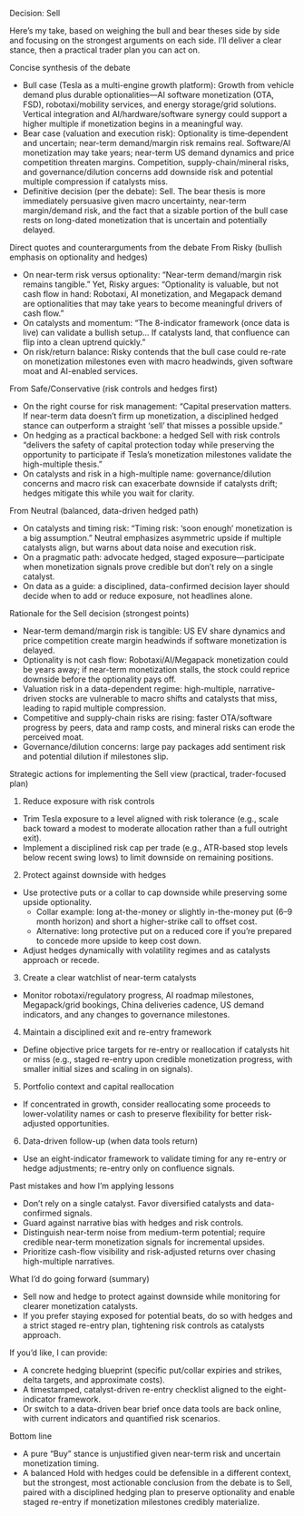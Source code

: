 Decision: Sell

Here’s my take, based on weighing the bull and bear theses side by side and focusing on the strongest arguments on each side. I’ll deliver a clear stance, then a practical trader plan you can act on.

Concise synthesis of the debate
- Bull case (Tesla as a multi-engine growth platform): Growth from vehicle demand plus durable optionalities—AI software monetization (OTA, FSD), robotaxi/mobility services, and energy storage/grid solutions. Vertical integration and AI/hardware/software synergy could support a higher multiple if monetization begins in a meaningful way.
- Bear case (valuation and execution risk): Optionality is time‑dependent and uncertain; near-term demand/margin risk remains real. Software/AI monetization may take years; near-term US demand dynamics and price competition threaten margins. Competition, supply-chain/mineral risks, and governance/dilution concerns add downside risk and potential multiple compression if catalysts miss.
- Definitive decision (per the debate): Sell. The bear thesis is more immediately persuasive given macro uncertainty, near-term margin/demand risk, and the fact that a sizable portion of the bull case rests on long-dated monetization that is uncertain and potentially delayed.

Direct quotes and counterarguments from the debate
From Risky (bullish emphasis on optionality and hedges)
- On near-term risk versus optionality: “Near-term demand/margin risk remains tangible.” Yet, Risky argues: “Optionality is valuable, but not cash flow in hand: Robotaxi, AI monetization, and Megapack demand are optionalities that may take years to become meaningful drivers of cash flow.”
- On catalysts and momentum: “The 8-indicator framework (once data is live) can validate a bullish setup… If catalysts land, that confluence can flip into a clean uptrend quickly.”
- On risk/return balance: Risky contends that the bull case could re-rate on monetization milestones even with macro headwinds, given software moat and AI-enabled services.

From Safe/Conservative (risk controls and hedges first)
- On the right course for risk management: “Capital preservation matters. If near-term data doesn’t firm up monetization, a disciplined hedged stance can outperform a straight ‘sell’ that misses a possible upside.”
- On hedging as a practical backbone: a hedged Sell with risk controls “delivers the safety of capital protection today while preserving the opportunity to participate if Tesla’s monetization milestones validate the high-multiple thesis.”
- On catalysts and risk in a high-multiple name: governance/dilution concerns and macro risk can exacerbate downside if catalysts drift; hedges mitigate this while you wait for clarity.

From Neutral (balanced, data-driven hedged path)
- On catalysts and timing risk: “Timing risk: ‘soon enough’ monetization is a big assumption.” Neutral emphasizes asymmetric upside if multiple catalysts align, but warns about data noise and execution risk.
- On a pragmatic path: advocate hedged, staged exposure—participate when monetization signals prove credible but don’t rely on a single catalyst.
- On data as a guide: a disciplined, data-confirmed decision layer should decide when to add or reduce exposure, not headlines alone.

Rationale for the Sell decision (strongest points)
- Near-term demand/margin risk is tangible: US EV share dynamics and price competition create margin headwinds if software monetization is delayed.
- Optionality is not cash flow: Robotaxi/AI/Megapack monetization could be years away; if near-term monetization stalls, the stock could reprice downside before the optionality pays off.
- Valuation risk in a data-dependent regime: high-multiple, narrative-driven stocks are vulnerable to macro shifts and catalysts that miss, leading to rapid multiple compression.
- Competitive and supply-chain risks are rising: faster OTA/software progress by peers, data and ramp costs, and mineral risks can erode the perceived moat.
- Governance/dilution concerns: large pay packages add sentiment risk and potential dilution if milestones slip.

Strategic actions for implementing the Sell view (practical, trader-focused plan)
1) Reduce exposure with risk controls
- Trim Tesla exposure to a level aligned with risk tolerance (e.g., scale back toward a modest to moderate allocation rather than a full outright exit).
- Implement a disciplined risk cap per trade (e.g., ATR-based stop levels below recent swing lows) to limit downside on remaining positions.

2) Protect against downside with hedges
- Use protective puts or a collar to cap downside while preserving some upside optionality.
  - Collar example: long at-the-money or slightly in-the-money put (6–9 month horizon) and short a higher-strike call to offset cost.
  - Alternative: long protective put on a reduced core if you’re prepared to concede more upside to keep cost down.
- Adjust hedges dynamically with volatility regimes and as catalysts approach or recede.

3) Create a clear watchlist of near-term catalysts
- Monitor robotaxi/regulatory progress, AI roadmap milestones, Megapack/grid bookings, China deliveries cadence, US demand indicators, and any changes to governance milestones.

4) Maintain a disciplined exit and re-entry framework
- Define objective price targets for re-entry or reallocation if catalysts hit or miss (e.g., staged re-entry upon credible monetization progress, with smaller initial sizes and scaling in on signals).

5) Portfolio context and capital reallocation
- If concentrated in growth, consider reallocating some proceeds to lower-volatility names or cash to preserve flexibility for better risk-adjusted opportunities.

6) Data-driven follow-up (when data tools return)
- Use an eight-indicator framework to validate timing for any re-entry or hedge adjustments; re-entry only on confluence signals.

Past mistakes and how I’m applying lessons
- Don’t rely on a single catalyst. Favor diversified catalysts and data-confirmed signals.
- Guard against narrative bias with hedges and risk controls.
- Distinguish near-term noise from medium-term potential; require credible near-term monetization signals for incremental upsides.
- Prioritize cash-flow visibility and risk-adjusted returns over chasing high-multiple narratives.

What I’d do going forward (summary)
- Sell now and hedge to protect against downside while monitoring for clearer monetization catalysts.
- If you prefer staying exposed for potential beats, do so with hedges and a strict staged re-entry plan, tightening risk controls as catalysts approach.

If you’d like, I can provide:
- A concrete hedging blueprint (specific put/collar expiries and strikes, delta targets, and approximate costs).
- A timestamped, catalyst-driven re-entry checklist aligned to the eight-indicator framework.
- Or switch to a data-driven bear brief once data tools are back online, with current indicators and quantified risk scenarios.

Bottom line
- A pure “Buy” stance is unjustified given near-term risk and uncertain monetization timing.
- A balanced Hold with hedges could be defensible in a different context, but the strongest, most actionable conclusion from the debate is to Sell, paired with a disciplined hedging plan to preserve optionality and enable staged re-entry if monetization milestones credibly materialize.